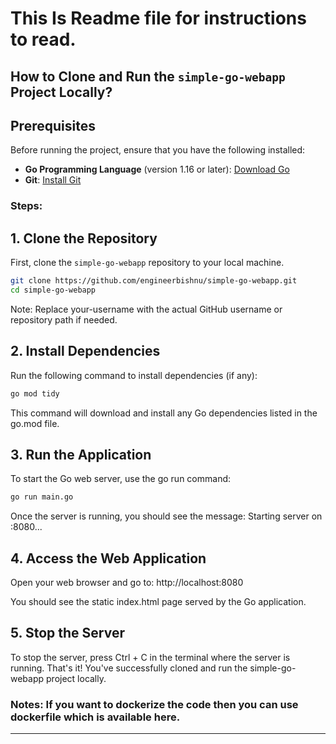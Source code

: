 # This Is Readme file for instructions to read.
## How to Clone and Run the `simple-go-webapp` Project Locally?

## Prerequisites

Before running the project, ensure that you have the following installed:

- **Go Programming Language** (version 1.16 or later): [Download Go](https://golang.org/dl/)
- **Git**: [Install Git](https://git-scm.com/book/en/v2/Getting-Started-Installing-Git)
### Steps:
## 1. Clone the Repository

First, clone the `simple-go-webapp` repository to your local machine.

```bash
git clone https://github.com/engineerbishnu/simple-go-webapp.git
cd simple-go-webapp
```
Note: Replace your-username with the actual GitHub username or repository path if needed.


## 2. Install Dependencies
Run the following command to install dependencies (if any):

```bash
go mod tidy
```
This command will download and install any Go dependencies listed in the go.mod file.

## 3. Run the Application
To start the Go web server, use the go run command:

```bash
go run main.go
```
Once the server is running, you should see the message:
Starting server on :8080...


## 4. Access the Web Application
Open your web browser and go to:
http://localhost:8080

You should see the static index.html page served by the Go application.

## 5. Stop the Server
To stop the server, press Ctrl + C in the terminal where the server is running.
That's it! You've successfully cloned and run the simple-go-webapp project locally.

### Notes: If you want to dockerize the code then you can use dockerfile which is available here.

---
